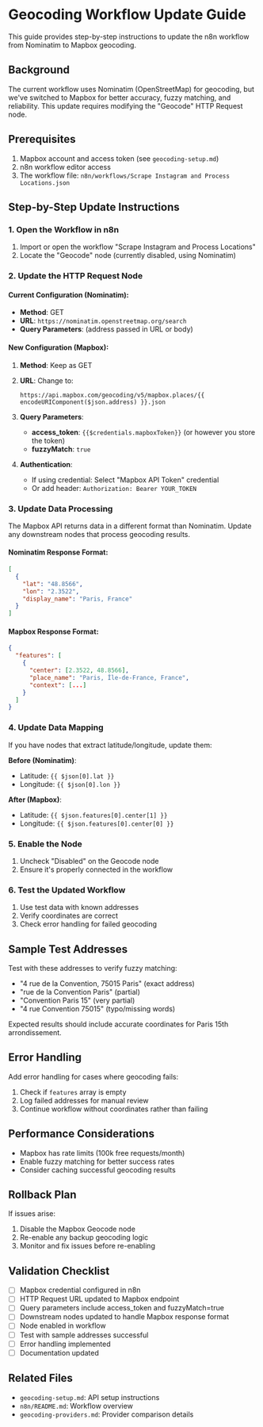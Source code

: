 # Geocoding Workflow Update Guide

This guide provides step-by-step instructions to update the n8n workflow from Nominatim to Mapbox geocoding.

## Background

The current workflow uses Nominatim (OpenStreetMap) for geocoding, but we've switched to Mapbox for better accuracy, fuzzy matching, and reliability. This update requires modifying the "Geocode" HTTP Request node.

## Prerequisites

1. Mapbox account and access token (see `geocoding-setup.md`)
2. n8n workflow editor access
3. The workflow file: `n8n/workflows/Scrape Instagram and Process Locations.json`

## Step-by-Step Update Instructions

### 1. Open the Workflow in n8n

1. Import or open the workflow "Scrape Instagram and Process Locations"
2. Locate the "Geocode" node (currently disabled, using Nominatim)

### 2. Update the HTTP Request Node

#### Current Configuration (Nominatim):
- **Method**: GET
- **URL**: `https://nominatim.openstreetmap.org/search`
- **Query Parameters**: (address passed in URL or body)

#### New Configuration (Mapbox):

1. **Method**: Keep as GET

2. **URL**: Change to:
   ```
   https://api.mapbox.com/geocoding/v5/mapbox.places/{{ encodeURIComponent($json.address) }}.json
   ```

3. **Query Parameters**:
   - **access_token**: `{{$credentials.mapboxToken}}` (or however you store the token)
   - **fuzzyMatch**: `true`

4. **Authentication**:
   - If using credential: Select "Mapbox API Token" credential
   - Or add header: `Authorization: Bearer YOUR_TOKEN`

### 3. Update Data Processing

The Mapbox API returns data in a different format than Nominatim. Update any downstream nodes that process geocoding results.

#### Nominatim Response Format:
```json
[
  {
    "lat": "48.8566",
    "lon": "2.3522",
    "display_name": "Paris, France"
  }
]
```

#### Mapbox Response Format:
```json
{
  "features": [
    {
      "center": [2.3522, 48.8566],
      "place_name": "Paris, Île-de-France, France",
      "context": [...]
    }
  ]
}
```

### 4. Update Data Mapping

If you have nodes that extract latitude/longitude, update them:

**Before (Nominatim)**:
- Latitude: `{{ $json[0].lat }}`
- Longitude: `{{ $json[0].lon }}`

**After (Mapbox)**:
- Latitude: `{{ $json.features[0].center[1] }}`
- Longitude: `{{ $json.features[0].center[0] }}`

### 5. Enable the Node

1. Uncheck "Disabled" on the Geocode node
2. Ensure it's properly connected in the workflow

### 6. Test the Updated Workflow

1. Use test data with known addresses
2. Verify coordinates are correct
3. Check error handling for failed geocoding

## Sample Test Addresses

Test with these addresses to verify fuzzy matching:

- "4 rue de la Convention, 75015 Paris" (exact address)
- "rue de la Convention Paris" (partial)
- "Convention Paris 15" (very partial)
- "4 rue Convention 75015" (typo/missing words)

Expected results should include accurate coordinates for Paris 15th arrondissement.

## Error Handling

Add error handling for cases where geocoding fails:

1. Check if `features` array is empty
2. Log failed addresses for manual review
3. Continue workflow without coordinates rather than failing

## Performance Considerations

- Mapbox has rate limits (100k free requests/month)
- Enable fuzzy matching for better success rates
- Consider caching successful geocoding results

## Rollback Plan

If issues arise:
1. Disable the Mapbox Geocode node
2. Re-enable any backup geocoding logic
3. Monitor and fix issues before re-enabling

## Validation Checklist

- [ ] Mapbox credential configured in n8n
- [ ] HTTP Request URL updated to Mapbox endpoint
- [ ] Query parameters include access_token and fuzzyMatch=true
- [ ] Downstream nodes updated to handle Mapbox response format
- [ ] Node enabled in workflow
- [ ] Test with sample addresses successful
- [ ] Error handling implemented
- [ ] Documentation updated

## Related Files

- `geocoding-setup.md`: API setup instructions
- `n8n/README.md`: Workflow overview
- `geocoding-providers.md`: Provider comparison details